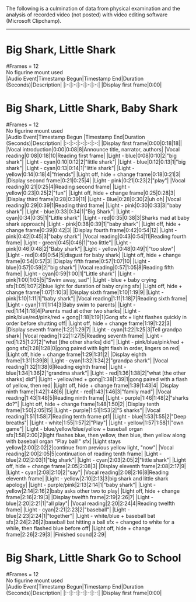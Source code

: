 The following is a culmination of data from physical examination and the analysis of recorded video (not posted) with video editing software (Microsoft Clipchamp).
___
# Big Shark, Little Shark
#Frames = 12  
No figurine mount used  
|Audio Event|Timestamp Begun|Timestamp End|Duration (Seconds)|Description|
|:-:|:-:|:-:|:-:|:-:|
|Display first frame|0:00|





# Big Shark, Little Shark, Baby Shark
#Frames = 12  
No figurine mount used  
|Audio Event|Timestamp Begun |Timestamp End|Duration (Seconds)|Description|
|:-:|:-:|:-:|:-:|:-:|
|Display first frame|0:00|0:18|18||
|Vocal introduction|0:00|0:08|8|Announce title, narrator, authors|
|Vocal reading|0:08|0:18|10|Reading first frame|
|Light - blue|0:08|0:10|2|"big shark"|
|Light - cyan|0:10|0:12|2|"little shark"|
|Light - blue|0:12|0:13|1|"big shark"|
|Light - cyan|0:13|0:14|1|"little shark"|
|Light - yellow|0:14|0:18|4|"friends"|
|Light off, hide + change frame|0:18|0:21|3|
|Display second frame|0:21|0:25|4|
|Light - pink|0:21|0:23|2|"play"|
|Vocal reading|0:21|0:25|4|Reading second frame|
|Light - yellow|0:23|0:25|2|"fun"|
|Light off, hide + change frame|0:25|0:28|3|
|Display third frame|0:28|0:39|11|
|Light - Blue|0:28|0:30|2|uh oh|
|Vocal reading|0:29|0:39|1|Reading third frame|
|Light - pink|0:30|0:33|3|"baby shark"|
|Light - blue|0:33|0:34|1|"Big Shark"|
|Light - cyan|0:34|0:35|1|"Little shark"|
|Light - red|0:35|0:38|3|Sharks mad at baby shark approach|
|Light - pink|0:38|0:39|1|"baby shark"|
|Light off, hide + change frame|0:39|0:42|3|
|Display fourth frame|0:42|0:54|12|
|Light - pink|0:42|0:45|3|"baby shark"|
|Vocal reading|0:43|0:54|11|Reading fourth frame|
|Light - green|0:45|0:46|1|"too little"|
|Light - pink|0:46|0:48|2|"Baby shark"|
|Light - yellow|0:48|0:49|1|"too slow"|
|Light - red|0:49|0:54|5|disgust for baby shark|
|Light off, hide + change frame|0:54|0:57|3|
|Display fifth frame|0:57|1:07|10|
|Light - blue|0:57|0:59|2|"big shark"|
|Vocal reading|0:57|1:05|8|Reading fifth frame|
|Light - cyan|0:59|1:00|1|"Little shark"|
|Light - pink|1:00|1:05|5|"Swim away, sad"|
|Light - blue + baby crying sfx|1:05|1:07|2|blue light for duration of baby crying sfx|
|Light off, hide + change frame|1:07|1:10|3|
|Display sixth frame|1:10|1:19|9|
|Light - pink|1:10|1:11|1|"baby shark"|
|Vocal reading|1:11|1:18|7|Reading sixth frame|
|Light - cyan|1:11|1:14|3|Baby swim to parents|
|Light - red|1:14|1:18|4|Parents mad at other two sharks|
|Light - pink/blue/red/pink/red + gong|1:18|1:19|1|Gong sfx + light flashes quickly in order before shutting off|
|Light off, hide + change frame|1:19|1:22|3|
|Display seventh frame|1:22|1:29|7|
|Light - cyan|1:22|1:25|3|Tell grandpa shark|
|Vocal reading|1:22|1:27|5|Reading seventh frame|
|Light - red|1:25|1:27|2|"what [the other sharks] did"|
|Light - pink/blue/pink/red + gong sfx|1:28|1:28|0|gong paired with light flash in order, lingers on red|
|Light off, hide + change frame|1:29|1:31|2|
|Display eighth frame|1:31|1:39|8|
|Light - cyan|1:32|1:34|2|"grandpa shark"|
|Vocal reading|1:32|1:38|6|Reading eighth frame|
|Light - blue|1:34|1:36|2|"grandma shark"|
|Light - red|1:36|1:38|2|"what [the other sharks] did"|
|Light - yellow/red + gong|1:38|1:39|1|gong paired with a flash of yellow, then red|
|Light off, hide + change frame|1:39|1:43|4|
|Display ninth frame|1:42|1:48|6|
|Light - red|1:43|1:46|3|"family mad"|
|Vocal reading|1:43|1:48|5|Reading ninth frame|
|Light - purple|1:46|1:48|2|"sharks do?"|
|Light off, hide + change frame|1:48|1:50|2|
|Display tenth frame|1:50|2:05|15|
|Light - purple|1:51|1:53|2|"5 sharks"|
|Vocal reading|1:51|1:58|7|Reading tenth frame pt1|
|Light - blue|1:53|1:55|2|"Deep breaths"|
|Light - white|1:55|1:57|2|"Play"|
|Light - yellow|1:57|1:58|1|"own game"|
|Light - blue/yellow/blue/yellow + baseball organ sfx|1:58|2:00|2|light flashes blue, then yellow, then blue, then yellow along with baseball organ "Play ball!" sfx|
|Light stays yellow|2:00|2:02|2|continue from previous yellow light, "now"|
|Vocal reading|2:00|2:05|5|continuation of reading tenth frame|
|Light - blue|2:02|2:03|1|"big shark"|
|Light - cyan|2:03|2:05|2|"little shark"|
|Light off, hide + change frame|2:05|2:08|3|
|Display eleventh frame|2:08|2:17|9|
|Light - cyan|2:08|2:10|2|"say"|
|Vocal reading|2:08|2:16|8|Reading eleventh frame|
|Light - yellow|2:10|2:13|3|big shark and little shark apology|
|Light - purple/pink|2:13|2:14|1|"baby shark"|
|Light - yellow|2:14|2:16|2|baby asks other two to play|
|Light off, hide + change frame|2:16|2:19|3|
|Display twelfth frame|2:19|2:26|7|
|Light - blue|2:20|2:21|1|"all play"|
|Vocal reading|2:20|2:24|4|Reading twelfth frame|
|Light - cyan|2:21|2:23|2|"baseball"|
|Light - blue|2:23|2:24|1|"together"|
|Light - white/blue + baseball bat sfx|2:24|2:26|2|baseball bat hitting a ball sfx + changed to white for a while, then flashed blue before off|
|Light off, hide + change frame|2:26|2:29|3|
|Finished sound|2:29|





# Big Shark, Little Shark Go to School
#Frames = 12  
No figurine mount used  
|Audio Event|Timestamp Begun|Timestamp End|Duration (Seconds)|Description|
|:-:|:-:|:-:|:-:|:-:|
|Display first frame|0:00|
